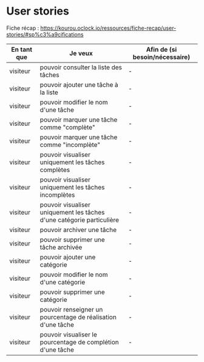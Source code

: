# User stories

Fiche récap : https://kourou.oclock.io/ressources/fiche-recap/user-stories/#sp%c3%a9cifications


| En tant que | Je veux | Afin de (si besoin/nécessaire) |
|--|--|--|
| visiteur | pouvoir consulter la liste des tâches | - |
| visiteur | pouvoir ajouter une tâche à la liste | - |
| visiteur | pouvoir modifier le nom d'une tâche | - |
| visiteur | pouvoir marquer une tâche comme "complète" | - |
| visiteur | pouvoir marquer une tâche comme "incomplète" | - |
| visiteur | pouvoir visualiser uniquement les tâches complètes | - |
| visiteur | pouvoir visualiser uniquement les tâches incomplètes | - |
| visiteur | pouvoir visualiser uniquement les tâches d'une catégorie particulière | - |
| visiteur | pouvoir archiver une tâche | - |
| visiteur | pouvoir supprimer une tâche archivée | - |
| visiteur | pouvoir ajouter une catégorie | - |
| visiteur | pouvoir modifier le nom d'une catégorie | - |
| visiteur | pouvoir supprimer une catégorie | - |
| visiteur | pouvoir renseigner un pourcentage de réalisation d'une tâche | - |
| visiteur | pouvoir visualiser le pourcentage de complétion d'une tâche | - |
